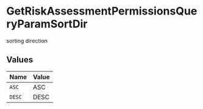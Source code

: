 # GetRiskAssessmentPermissionsQueryParamSortDir

sorting direction


## Values

| Name   | Value  |
| ------ | ------ |
| `ASC`  | ASC    |
| `DESC` | DESC   |